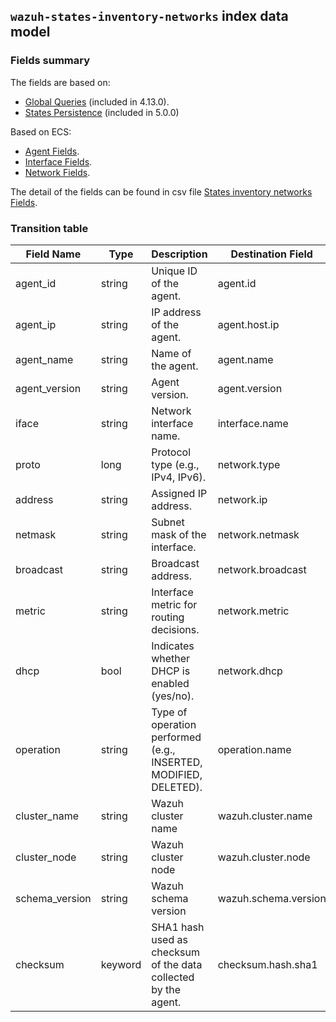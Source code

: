 ## `wazuh-states-inventory-networks` index data model

### Fields summary

The fields are based on:
- [Global Queries](https://github.com/wazuh/wazuh/issues/27898) (included in 4.13.0).
- [States Persistence](https://github.com/wazuh/wazuh/issues/29840#issuecomment-2937251736) (included in 5.0.0)

Based on ECS:

- [Agent Fields](https://www.elastic.co/guide/en/ecs/current/ecs-agent.html).
- [Interface Fields](https://www.elastic.co/guide/en/ecs/current/ecs-interface.html).
- [Network Fields](https://www.elastic.co/guide/en/ecs/current/ecs-network.html).

The detail of the fields can be found in csv file [States inventory networks Fields](fields.csv).

### Transition table

| Field Name     | Type    | Description                                                      | Destination Field    | Custom |
|----------------|---------|------------------------------------------------------------------|----------------------|--------|
| agent_id       | string  | Unique ID of the agent.                                          | agent.id             | FALSE  |
| agent_ip       | string  | IP address of the agent.                                         | agent.host.ip        | TRUE   |
| agent_name     | string  | Name of the agent.                                               | agent.name           | FALSE  |
| agent_version  | string  | Agent version.                                                   | agent.version        | FALSE  |
| iface          | string  | Network interface name.                                          | interface.name       | FALSE  |
| proto          | long    | Protocol type (e.g., IPv4, IPv6).                                | network.type         | FALSE  |
| address        | string  | Assigned IP address.                                             | network.ip           | FALSE  |
| netmask        | string  | Subnet mask of the interface.                                    | network.netmask      | TRUE   |
| broadcast      | string  | Broadcast address.                                               | network.broadcast    | TRUE   |
| metric         | string  | Interface metric for routing decisions.                          | network.metric       | TRUE   |
| dhcp           | bool    | Indicates whether DHCP is enabled (yes/no).                      | network.dhcp         | TRUE   |
| operation      | string  | Type of operation performed (e.g., INSERTED, MODIFIED, DELETED). | operation.name       | TRUE   |
| cluster_name   | string  | Wazuh cluster name                                               | wazuh.cluster.name   | TRUE   |
| cluster_node   | string  | Wazuh cluster node                                               | wazuh.cluster.node   | TRUE   |
| schema_version | string  | Wazuh schema version                                             | wazuh.schema.version | TRUE   |
| checksum       | keyword | SHA1 hash used as checksum of the data collected by the agent.   | checksum.hash.sha1   | TRUE   |

